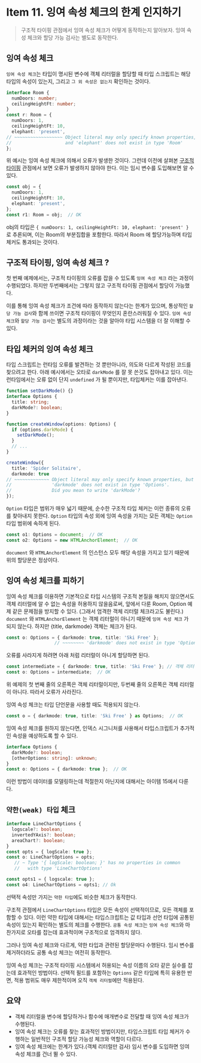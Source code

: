 # Item 11. 잉여 속성 체크의 한계 인지하기

> 구조적 타이핑 관점에서 잉여 속성 체크가 어떻게 동작하는지 알아보자. 잉여 속성 체크와 할당 가능 검사는 별도로 동작한다.

## 잉여 속성 체크
`잉여 속성 체크`는 타입이 명시된 변수에 객체 리터럴을 할당할 때 타입 스크립트는 해당 타입의 속성이 있는지, 그리고 `그 외 속성은 없는지` 확인하는 것이다.

```ts
interface Room {
  numDoors: number;
  ceilingHeightFt: number;
}
const r: Room = {
  numDoors: 1,
  ceilingHeightFt: 10,
  elephant: 'present',
// ~~~~~~~~~~~~~~~~~~ Object literal may only specify known properties,
//                    and 'elephant' does not exist in type 'Room'
};
```

위 예시는 잉여 속성 체크에 의해서 오류가 발생한 것이다. 그런데 이전에 살펴본 [구조적 타이핑](effective-ts-ch1.md) 관점에서 보면 오류가 발생하지 않아야 한다. 이는 임시 변수를 도입해보면 알 수 있다.

```ts
const obj = {
  numDoors: 1,
  ceilingHeightFt: 10,
  elephant: 'present',
};
const r1: Room = obj;  // OK
```

obj의 타입은 `{ numDoors: 1, ceilingHeightFt: 10, elephant: 'present' }` 로 추론되며, 이는 Room의 부분집합을 포함한다. 따라서 Room 에 할당가능하며 타입 체커도 통과되는 것이다. 

## 구조적 타이핑, 잉여 속성 체크 ?
첫 번째 예제에서는, 구조적 타이핑의 오류를 잡을 수 있도록 `잉여 속성 체크` 라는 과정이 수행되었다. 하지만 두번째에서는 그렇지 않고 구조적 타이핑 관점에서 할당이 가능했다.

이를 통해 잉여 속성 체크가 조건에 따라 동작하지 않는다는 한계가 있으며, 통상적인 `할당 가능 검사`와 함께 쓰이면 구조적 타이핑이 무엇인지 혼란스러워질 수 있다. `잉여 속성 체크`와 `할당 가능 검사`는 별도의 과정이라는 것을 알아야 타입 시스템을 더 잘 이해할 수 있다.

## 타입 체커의 잉여 속성 체크
타입 스크립트는 런타임 오류를 발견하는 것 뿐만아니라, 의도와 다르게 작성된 코드를 찾으려고 한다. 아래 예시에서는 오타로 `darkMode` 를 잘 못 쓴것도 잡아내고 있다. 이는 런타임에서는 오류 없이 단지 `undefined` 가 될 뿐이지만, 타입체커는 이를 잡아낸다.
```ts
function setDarkMode() {}
interface Options {
  title: string;
  darkMode?: boolean;
}

function createWindow(options: Options) {
  if (options.darkMode) {
    setDarkMode();
  }
  // ...
}

createWindow({
  title: 'Spider Solitaire',
  darkmode: true
// ~~~~~~~~~~~~~ Object literal may only specify known properties, but
//               'darkmode' does not exist in type 'Options'.
//               Did you mean to write 'darkMode'?
});
```

`Option` 타입은 범위가 매우 넓기 때문에, 순수한 구조적 타입 체커는 이런 종류의 오류를 찾아내지 못한다. `Option` 타입의 속성 외에 잉여 속성을 가지는 모든 객체는 `Option` 타입 범위에 속하게 된다.

```ts
const o1: Options = document;  // OK
const o2: Options = new HTMLAnchorElement;  // OK
```

`document` 와  `HTMLAnchorElement` 의 인스턴스 모두 해당 속성을 가지고 있기 때문에 위의 할당문은 정상이다.

## 잉여 속성 체크를 피하기

잉여 속성 체크를 이용하면 기본적으로 타입 시스템의 구조적 본질을 해치지 않으면서도 객체 리터럴에 알 수 없는 속성을 허용하지 않을음로써, 앞에서 다룬 Room, Option 예제 같은 문제점을 방지할 수 있다. (그래서 엄격한 객체 리터럴 체크라고도 불린다.)  `document` 와  `HTMLAnchorElement` 는 객체 리터럴이 아니기 때문에 `잉여 속성 체크` 가 되지 않는다. 하지만 {title, darkmode} 객체는 체크가 된다.

```ts
const o: Options = { darkmode: true, title: 'Ski Free' };
                  // ~~~~~~~~ 'darkmode' does not exist in type 'Options'...
```

오류를 사라지게 하려면 아래 처럼 리터럴이 아니게 할당하면 된다.

```ts
const intermediate = { darkmode: true, title: 'Ski Free' }; // 객체 리터럴
const o: Options = intermediate;  // OK
```

위 예제의 첫 번째 줄의 오른쪽은 객체 리터럴이지만, 두번째 줄의 오른쪽은 객체 리터럴이 아니다. 따라서 오류가 사라진다.

잉여 속성 체크는 타입 단언문을 사용할 때도 적용되지 않는다.

```ts
const o = { darkmode: true, title: 'Ski Free' } as Options;  // OK
```

잉여 속성 체크를 원하지 않는다면, 인덱스 시그니처를 사용해서 타입스크립트가 추가적인 속성을 예상하도록 할 수 있다.

```ts
interface Options {
  darkMode?: boolean;
  [otherOptions: string]: unknown;
}
const o: Options = { darkmode: true };  // OK
```

이런 방법이 데이터를 모델링하는데 적절한지 아닌지에 대해서는 아이템 15에서 다룬다. 

## `약한(weak) 타입` 체크
```ts
interface LineChartOptions {
  logscale?: boolean;
  invertedYAxis?: boolean;
  areaChart?: boolean;
}
const opts = { logScale: true };
const o: LineChartOptions = opts;
   // ~ Type '{ logScale: boolean; }' has no properties in common
   //   with type 'LineChartOptions'

const opts1 = { logscale: true };
const o4: LineChartOptions = opts1; // Ok
```

선택적 속성만 가지는 `약한 타입`에도 비슷한 체크가 동작한다.

구조적 관점에서 `LineChartOptions` 타입은 모든 속성이 선택적이므로, 모든 객체를 포함할 수 있다. 이런 약한 타입에 대해서는 타입스크립트는 값 타입과 선언 타입에 공통된 속성이 있는지 확인하는 별도의 체크를 수행한다. `공통 속성 체크`는 `잉여 속성 체크`와 마찬가지로 오타를 잡는데 효과적이며 구조적으로 엄격하지 않다.

그러나 잉여 속성 체크와 다르게, 약한 타입과 관련된 할당문마다 수행된다. 임시 변수를 제거하더라도 공통 속성 체크는 여전히 동작한다.

잉여 속성 체크는 구조적 타이핑 시스템에서 허용되는 속성 이름의 오타 같은 실수를 잡는데 효과적인 방법이다. 선택적 필드를 포함하는 `Options` 같은 타입에 특히 유용한 반면, 적용 범위도 매우 제한적이며 오직 `객체 리터럴`에만 적용된다.


## 요약
- 객체 리터럴을 변수에 할당하거나 함수에 매개변수로 전달할 때 잉여 속성 체크가 수행된다.
- 잉여 속성 체크는 오류를 찾는 효과적인 방법이지만, 타입스크립트 타입 체커가 수행하는 일반적인 구조적 할당 가능성 체크와 역할이 다르다.
- 잉여 속성 체크에는 한계가 있다.(객체 리터럴만 검사) 임시 변수를 도입하면 잉여 속성 체크를 건너 뛸 수 있다.